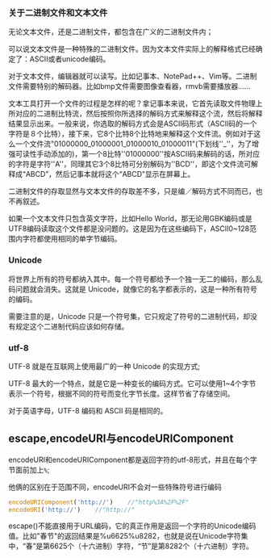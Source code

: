 ### 关于二进制文件和文本文件

无论文本文件，还是二进制文件，都包含在广义的二进制文件内；

可以说文本文件是一种特殊的二进制文件。因为文本文件实际上的解释格式已经确定了：ASCII或者unicode编码。

对于文本文件，编辑器就可以读写。比如记事本、NotePad++、Vim等。二进制文件需要特别的解码器。比如bmp文件需要图像查看器，rmvb需要播放器……

文本工具打开一个文件的过程是怎样的呢？拿记事本来说，它首先读取文件物理上所对应的二进制比特流，然后按照你所选择的解码方式来解释这个流，然后将解释结果显示出来。一般来说，你选取的解码方式会是ASCII码形式（ASCII码的一个字符是８个比特），接下来，它8个比特8个比特地来解释这个文件流。例如对于这么一个文件流"01000000_01000001_01000010_01000011"(下划线''_''，为了增强可读性手动添加的)，第一个8比特''01000000''按ASCII码来解码的话，所对应的字符是字符''A''，同理其它3个8比特可分别解码为''BCD''，即这个文件流可解释成“ABCD”，然后记事本就将这个“ABCD”显示在屏幕上。

二进制文件的存取显然与文本文件的存取差不多，只是编／解码方式不同而已，也不再叙述。

如果一个文本文件只包含英文字符，比如Hello World，那无论用GBK编码或是UTF8编码读取这个文件都是没问题的。这是因为在这些编码下，ASCII0~128范围内字符都使用相同的单字节编码。

### Unicode

将世界上所有的符号都纳入其中。每一个符号都给予一个独一无二的编码，那么乱码问题就会消失。这就是 Unicode，就像它的名字都表示的，这是一种所有符号的编码。

需要注意的是，Unicode 只是一个符号集，它只规定了符号的二进制代码，却没有规定这个二进制代码应该如何存储。

### utf-8

UTF-8 就是在互联网上使用最广的一种 Unicode 的实现方式;

UTF-8 最大的一个特点，就是它是一种变长的编码方式。它可以使用1~4个字节表示一个符号，根据不同的符号而变化字节长度。这样节省了存储空间。

对于英语字母，UTF-8 编码和 ASCII 码是相同的。

## escape,encodeURI与encodeURIComponent

encodeURI和encodeURIComponent都是返回字符的utf-8形式，并且在每个字节面前加上`%`;

他俩的区别在于范围不同，encodeURI不会对一些特殊符号进行编码

```js
encodeURIComponent('http://')    //"http%3A%2F%2F"
encodeURI('http://')    //"http://"
```

escape()不能直接用于URL编码，它的真正作用是返回一个字符的Unicode编码值。比如"春节"的返回结果是%u6625%u8282，也就是说在Unicode字符集中，“春”是第6625个（十六进制）字符，“节”是第8282个（十六进制）字符。